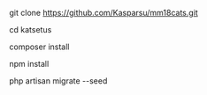 git clone https://github.com/Kasparsu/mm18cats.git

cd katsetus

composer install

npm install


php artisan migrate --seed